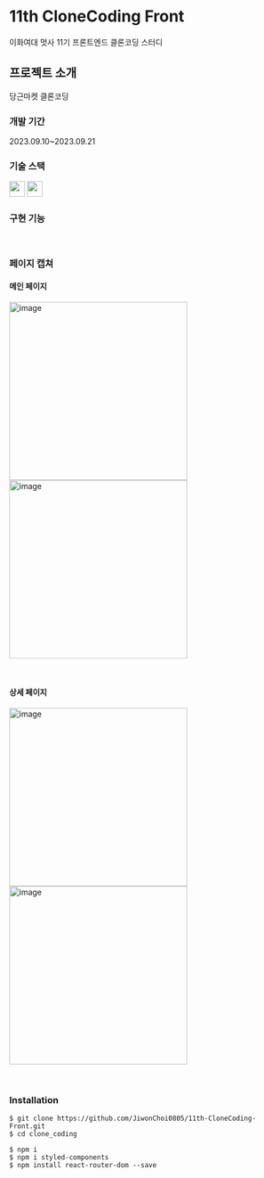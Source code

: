 # 11th CloneCoding Front

이화여대 멋사 11기 프론트엔드 클론코딩 스터디
</br>

## 프로젝트 소개

당근마켓 클론코딩

### 개발 기간

2023.09.10~2023.09.21
</br>

### 기술 스택

<img src="https://img.shields.io/badge/React-61DAFB?style=flat&logo=React&logoColor=white" height="28px"/>
<img src="https://img.shields.io/badge/styled_components-DB7093?style=flat-square&logo=styled-components&logoColor=white" height="28px"/>
</br>

### 구현 기능
</br>

### 페이지 캡쳐

#### 메인 페이지
<img width="320" alt="image" src="https://github.com/JiwonChoi0805/11th-CloneCoding-Front/assets/126451052/5297e506-95c3-42ab-95f0-97f75dca4e0b"> <img width="320" alt="image" src="https://github.com/JiwonChoi0805/11th-CloneCoding-Front/assets/126451052/c30e61f9-26b5-49b5-affb-9f51576d6155">

</br>

#### 상세 페이지
<img width="320" alt="image" src="https://github.com/JiwonChoi0805/11th-CloneCoding-Front/assets/126451052/1b591f9f-5fb4-4231-9303-18ae89270ca1"> <img width="320" alt="image" src="https://github.com/JiwonChoi0805/11th-CloneCoding-Front/assets/126451052/a8486096-0453-451e-80c8-932f7393c8aa">


</br>

### Installation
```
$ git clone https://github.com/JiwonChoi0805/11th-CloneCoding-Front.git
$ cd clone_coding

$ npm i
$ npm i styled-components
$ npm install react-router-dom --save
```
